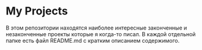 # My Projects
В этом репозитории находятся наиболее интересные законченные и незаконченные проекты которые я когда-то писал.
В каждой отдельной папке есть файл README.md с кратким описанием содержимого.